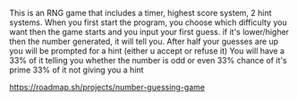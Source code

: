 This is an RNG game that includes a timer, highest score system, 2 hint systems.
When you first start the program, you choose which difficulty you want then the game starts and you input your first guess.
if it's lower/higher then the number generated, it will tell you.
After half your guesses are up you will be prompted for a hint (either u accept or refuse it)
You will have a 33% of it telling you whether the number is odd or even
33% chance of it's prime
33% of it not giving you a hint

https://roadmap.sh/projects/number-guessing-game
